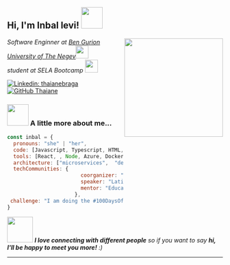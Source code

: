 <h2> Hi, I'm Inbal levi! <img src="https://media.giphy.com/media/mGcNjsfWAjY5AEZNw6/giphy.gif" width="50"></h2>
<img align='right' src="https://media.giphy.com/media/ieyl9zmCjO4b4t6qoY/giphy.gif" width="230">
<p><em>Software Enginner at <a href="http://www.unb.br">Ben Gurion University of The Negev</a><img src="https://media.giphy.com/media/fYSnHlufseco8Fh93Z/giphy.gif" width="30"></br>student at SELA Bootcamp <a href="https://www.thoughtworks.com"></a><img src="https://media.giphy.com/media/WUlplcMpOCEmTGBtBW/giphy.gif" width="30"> 
</em></p>

[![Linkedin: thaianebraga](https://img.shields.io/badge/-inballevi-blue?style=flat-square&logo=Linkedin&logoColor=white&link=https://www.linkedin.com/in/inbal-levi-a7b3451b3/)](https://www.linkedin.com/in/inbal-levi-a7b3451b3/)
[![GitHub Thaiane](https://img.shields.io/github/followers/inbalLevi?label=follow&style=social)](https://github.com/inbalLevi)


### <img src="https://media.giphy.com/media/VgCDAzcKvsR6OM0uWg/giphy.gif" width="50"> A little more about me...  

```javascript
const inbal = {
  pronouns: "she" | "her",
  code: [Javascript, Typescript, HTML, CSS, C, Python, Java, C++],
  tools: [React, , Node, Azure, Docker],
  architecture: ["microservices",  "design system pattern"],
  techCommunities: {
                        coorganizer: "AfroPython",
                        speaker: "Latinity",
                        mentor: "EducaTRANSforma"
                      },
 challenge: "I am doing the #100DaysOfCode challenge focused on react and typescript"
}
```

<img src="https://media.giphy.com/media/LnQjpWaON8nhr21vNW/giphy.gif" width="60"> <em><b>I love connecting with different people</b> so if you want to say <b>hi, I'll be happy to meet you more!</b> :)</em>

---

